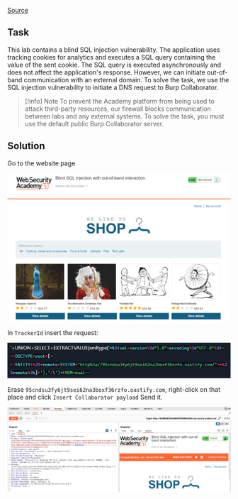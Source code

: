 [Source](https://portswigger.net/web-security/sql-injection/blind/lab-out-of-band)
## Task
This lab contains a blind SQL injection vulnerability. The application uses tracking cookies for analytics and executes a SQL query containing the value of the sent cookie.
The SQL query is executed asynchronously and does not affect the application's response. However, we can initiate out-of-band communication with an external domain.
To solve the task, we use the SQL injection vulnerability to initiate a DNS request to Burp Collaborator.

>[!info] Note
To prevent the Academy platform from being used to attack third-party resources, our firewall blocks communication between labs and any external systems. To solve the task, you must use the default public Burp Collaborator server.
## Solution
Go to the website page

![image](images/20241222204459.png)

In `TrackerId` insert the request:

![image](images/20241222204420.png)

Erase `95cndsu3fy6jt9sei62na3boxf36rzfo.oastify.com`, right-click on that place and click `Insert Collaborator payload`
Send it.

![image](images/20241222203949.png)
